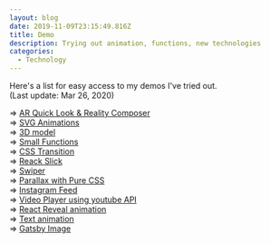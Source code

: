```yaml
---
layout: blog
date: 2019-11-09T23:15:49.816Z
title: Demo
description: Trying out animation, functions, new technologies
categories:
  - Technology
---
```


Here's a list for easy access to my demos I've tried out. \
(Last update: Mar 26, 2020)

\=> <a href="https://ar-mushroom.netlify.com/" target="_blank">AR Quick Look & Reality Composer</a>\
=> <a href="/demo/demo-animation/">SVG Animations</a>\
=> <a href="https://three-js-model.netlify.com/" target="_blank">3D model</a>\
=> <a href="/demo/demo-functions/">Small Functions</a>\
=> <a href="/demo/demo-transition/">CSS Transition</a>\
=> <a href="/demo/demo-slick/">Reack Slick</a>\
=> <a href="/demo/demo-swiper/">Swiper</a>\
=> <a href="/demo/demo-parallax-css/">Parallax with Pure CSS</a>\
=> <a href="/demo/demo-instagram/">Instagram Feed</a>\
=> <a href="/demo/demo-video-player/">Video Player using youtube API</a><br /> => <a href="/demo/demo-reveal/">React Reveal animation</a><br /> => <a href="/demo/demo-text-animations/">Text animation</a><br /> => <a href="/demo/demo-image/">Gatsby Image</a>
